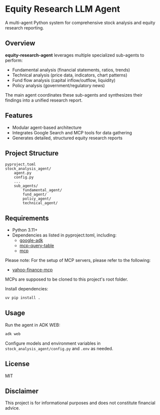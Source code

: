 # Equity Research LLM Agent

A multi-agent Python system for comprehensive stock analysis and equity research reporting.

## Overview

**equity-research-agent** leverages multiple specialized sub-agents to perform:
- Fundamental analysis (financial statements, ratios, trends)
- Technical analysis (price data, indicators, chart patterns)
- Fund flow analysis (capital inflow/outflow, liquidity)
- Policy analysis (government/regulatory news)

The main agent coordinates these sub-agents and synthesizes their findings into a unified research report.

## Features
- Modular agent-based architecture
- Integrates Google Search and MCP tools for data gathering
- Generates detailed, structured equity research reports

## Project Structure

```
pyproject.toml
stock_analysis_agent/
    agent.py
    config.py
    ...
    sub_agents/
        fundamental_agent/
        fund_agent/
        policy_agent/
        technical_agent/
```

## Requirements
- Python 3.11+
- Dependencies as listed in pyproject.toml, including:
  - [google-adk](https://pypi.org/project/google-adk/)
  - [mcp-query-table](https://pypi.org/project/mcp-query-table/)
  - [mcp](https://pypi.org/project/mcp/)

Please note: For the setup of MCP servers, please refer to the following:
- [yahoo-finance-mcp](https://github.com/hwangwoohyun-nav/yahoo-finance-mcp)

MCPs are supposed to be cloned to this project's root folder.

Install dependencies:
```bash
uv pip install .
```


## Usage

Run the agent in ADK WEB:
```bash
adk web
```

Configure models and environment variables in `stock_analysis_agent/config.py` and `.env` as needed.

## License
MIT

## Disclaimer
This project is for informational purposes and does not constitute financial advice.
